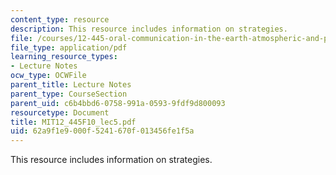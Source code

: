 ```yaml
---
content_type: resource
description: This resource includes information on strategies.
file: /courses/12-445-oral-communication-in-the-earth-atmospheric-and-planetary-sciences-fall-2010/62a9f1e9000f5241670f013456fe1f5a_MIT12_445F10_lec5.pdf
file_type: application/pdf
learning_resource_types:
- Lecture Notes
ocw_type: OCWFile
parent_title: Lecture Notes
parent_type: CourseSection
parent_uid: c6b4bbd6-0758-991a-0593-9fdf9d800093
resourcetype: Document
title: MIT12_445F10_lec5.pdf
uid: 62a9f1e9-000f-5241-670f-013456fe1f5a
---
```

This resource includes information on strategies.

